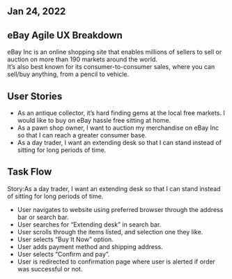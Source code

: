 <h2>Jan 24, 2022</h2>

<section>
<h1>eBay Agile UX Breakdown</h1>


<p>
  eBay Inc is an online shopping site that enables millions of sellers to sell or auction on more than 190 markets around the world.<br>
  It’s also best known for its consumer-to-consumer sales, where you can sell/buy anything, from a pencil to vehicle.</p>
  
  
  </section>
  
  <section>

<h1><strong>User Stories</strong></h1>


<p>
 <ul>
  <li>As an antique collector, it’s hard finding gems at the local free markets. I would like to buy on eBay hassle free sitting at home.</li>
  <li>As a pawn shop owner, I want to auction my merchandise on eBay Inc so that I can reach a greater consumer base.</li>
   <li>As a day trader, I want an extending desk so that I can stand instead of sitting for long periods of time.</li>
 </ul>
    </p>
    
    
 </section>
    
    
 <section>
   
  <h1>Task Flow</h1>
    
  
  <p>
 Story:As a day trader, I want an extending desk so that I can stand instead of sitting for long periods of time.</p>
 
 
 
 
<p>
 <ul>
  <li>User navigates to website using preferred browser through the address bar or search bar. </li>
  <li>User searches for “Extending desk” in search bar.</li>
   <li>User scrolls through the items listed, and selection one they like.</li>
   <li>User selects “Buy It Now” option.</li>
   <li>User adds payment method and shipping address.</li>
   <li>User selects “Confirm and pay”.</li>
   <li>User is redirected to confirmation page where user is alerted if order was successful or not.</li>
   
   
 </ul>
    </p>
      
 
    
 <section>

    
      
   </section>
